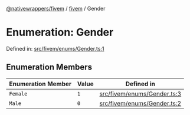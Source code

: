 [@nativewrappers/fivem](../../README.md) / [fivem](../README.md) / Gender

# Enumeration: Gender

Defined in: [src/fivem/enums/Gender.ts:1](https://github.com/nativewrappers/nativewrappers/blob/b3515708998f90e7d7096e3fffccb36c69d6b942/src/fivem/enums/Gender.ts#L1)

## Enumeration Members

| Enumeration Member | Value | Defined in |
| ------ | ------ | ------ |
| <a id="female"></a> `Female` | `1` | [src/fivem/enums/Gender.ts:3](https://github.com/nativewrappers/nativewrappers/blob/b3515708998f90e7d7096e3fffccb36c69d6b942/src/fivem/enums/Gender.ts#L3) |
| <a id="male"></a> `Male` | `0` | [src/fivem/enums/Gender.ts:2](https://github.com/nativewrappers/nativewrappers/blob/b3515708998f90e7d7096e3fffccb36c69d6b942/src/fivem/enums/Gender.ts#L2) |
